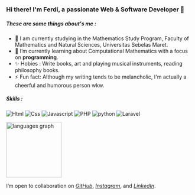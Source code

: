 ### Hi there! I'm Ferdi, a passionate Web & Software Developer 👋

##### These are some things about's me :
- 🔭 I am currently studying in the Mathematics Study Program, Faculty of Mathematics and Natural Sciences, Universitas Sebelas Maret.
- 🌱 I’m currently learning about Computational Mathematics with a focus on **programming**.
- ✨ Hobies : Write books, art and playing musical instruments, reading philosophy books.
- ⚡ Fun fact: Although my writing tends to be melancholic, I'm actually a cheerful and humorous person wkw.

##### Skills :
![Html](https://img.shields.io/badge/HTML5-E34F26?style=for-the-badge&logo=html5&logoColor=white) ![Css](https://img.shields.io/badge/CSS3-1572B6?style=for-the-badge&logo=css3&logoColor=white) ![Javascript](https://img.shields.io/badge/JavaScript-323330?style=for-the-badge&logo=javascript&logoColor=F7DF1E) ![PHP](https://img.shields.io/badge/PHP-777BB4?style=for-the-badge&logo=php&logoColor=white) ![python](https://img.shields.io/badge/Python-FFD43B?style=for-the-badge&logo=python&logoColor=blue) ![Laravel](https://img.shields.io/badge/Laravel-FF2D20?style=for-the-badge&logo=laravel&logoColor=white)

<div align="left">
  <img src="https://github-readme-stats.vercel.app/api/top-langs?username=ferdibytwer&locale=en&hide_title=false&layout=compact&card_width=320&langs_count=5&theme=dracula&hide_border=false" height="150" alt="languages graph"  />
</div>

I’m open to collaboration on [*GitHub*](https://github.com/ferdibytwer), [*Instagram*](https://www.instagram.com/_z1729), and [*LinkedIn*](https://www.linkedin.com/in/bayu-ferdianto1729).


